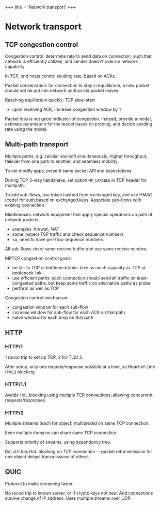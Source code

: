 +++
title = 'Network transport'
+++
# Network transport
## TCP congestion control
Congestion control: determine rate to send data on connection, such that network is efficiently utilized, and sender doesn't overrun network capability

In TCP, end hosts control sending rate, based on ACKs.

Packet conservation: for connection to stay in equilibrium, a new packet should not be put into network until an old packet leaves

Reaching equilibrium quickly: TCP slow-start
- upon receiving ACK, increase congestion window by 1

Packet loss is not good indicator of congestion. Instead, provide a model, estimate parameters for the model based on probing, and decide sending rate using the model.

## Multi-path transport
Multiple paths, e.g. cellular and wifi simultaneously. Higher throughput, failover from one path to another, and seamless mobility.

To not modify apps, present same socket API and expectations.

During TCP 3-way handshake, set option `MP_CAPABLE` in TCP header for multipath.

To add sub-flows, use token hashed from exchanged key, and use HMAC (code) for auth based on exchanged keys.
Associate sub-flows with existing connection.

Middleboxes: network equipment that apply special operations on path of network packets.
- examples: firewall, NAT
- some inspect TCP traffic and check sequence numbers
- so, need to have per-flow sequence numbers

All sub-flows share same receive buffer and use same receive window.

MPTCP congestion control goals:
- be fair to TCP at bottleneck links: take as much capacity as TCP at bottleneck link
- use efficient paths: each connection should send all traffic on least-congested paths, but keep some traffic on alternative paths as probe
- perform as well as TCP

Congestion control mechanism:
- congestion window for each sub-flow
- increase window for sub-flow for each ACK on that path
- halve window for each drop on that path

## HTTP
### HTTP/1
1 round trip to set up TCP, 2 for TLS1.2.

After setup, only one request/response possible at a time, so Head-of-Line (HoL) blocking.

### HTTP/1.1
Avoids HoL blocking using multiple TCP connections, allowing concurrent requests/responses.

### HTTP/2
Multiple streams (each for object) multiplexed on same TCP connection.

Even multiple domains can share same TCP connection.

Supports priority of streams, using dependency tree.

But still has HoL blocking on _TCP_ connection -- packet retransmission for one object delays transmissions of others.

## QUIC
Protocol to make streaming faster.

No round trip to known server, or if crypto keys not new. And connections survive change of IP address.
Uses multiple streams over UDP.
